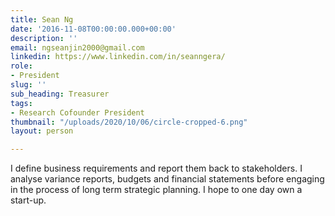 ```yaml
---
title: Sean Ng
date: '2016-11-08T00:00:00.000+00:00'
description: ''
email: ngseanjin2000@gmail.com
linkedin: https://www.linkedin.com/in/seanngera/
role:
- President
slug: ''
sub_heading: Treasurer
tags:
- Research Cofounder President
thumbnail: "/uploads/2020/10/06/circle-cropped-6.png"
layout: person

---
```

I define business requirements and report them back to stakeholders. I analyse variance reports, budgets and financial statements before engaging in the process of long term strategic planning. I hope to one day own a start-up.